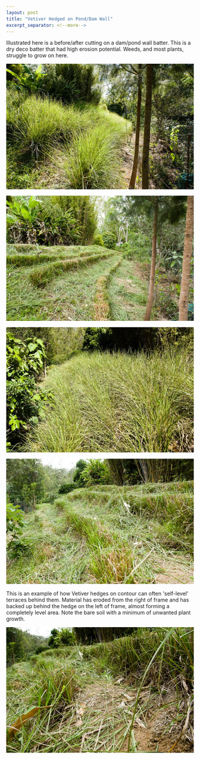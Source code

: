 ```yaml
---
layout: post
title: "Vetiver Hedged on Pond/Dam Wall"
excerpt_separator: <!--more-->
---
```

Illustrated here is a before/after cutting on a dam/pond wall batter. This is a dry deco batter that had high erosion potential. Weeds, and most plants, struggle to grow on here.

[![alt text](/assets/img/thumbs/wall.jpg "Vetiver Wall Before")](/assets/img/wall.jpg)

<!--more-->

[![alt text](/assets/img/thumbs/wall2.jpg "Vetiver Wall After")](/assets/img/wall2.jpg)

[![alt text](/assets/img/thumbs/wall3.jpg "Vetiver Wall Before")](/assets/img/wall3.jpg)

[![alt text](/assets/img/thumbs/wall4.jpg "Vetiver Wall After")](/assets/img/wall4.jpg)

This is an example of how Vetiver hedges on contour can often 'self-level' terraces behind them. Material has eroded from the right of frame and has backed up behind the hedge on the left of frame, almost forming a completely level area. Note the bare soil with a minimum of unwanted plant growth.

[![alt text](/assets/img/thumbs/wall5.jpg "Vetiver Wall terrace")](/assets/img/wall5.jpg)
